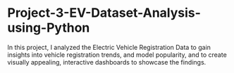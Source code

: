 # Project-3-EV-Dataset-Analysis-using-Python
In this project, I analyzed the Electric Vehicle Registration Data to gain insights into vehicle registration trends, and model popularity, and to create visually appealing, interactive dashboards to showcase the findings.
